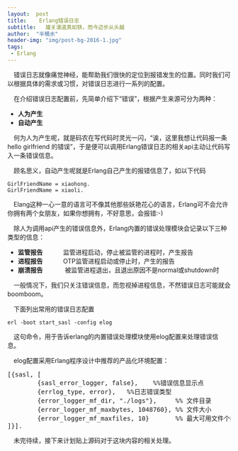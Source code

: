 ```yaml
---
layout:  post
title:    Erlang错误日志
subtitle:   雄关漫道真如铁，而今迈步从头越
author:  "半桶水"
header-img: "img/post-bg-2016-1.jpg"
tags:
 - Erlang
---
```


　错误日志就像痛觉神经，能帮助我们很快的定位到报错发生的位置。同时我们可以根据具体的需求或习惯，对错误日志进行一系列的配置。

　在介绍错误日志配置前，先简单介绍下“错误”，根据产生来源可分为两种：

- __人为产生__  
- __自动产生__

　何为人为产生呢，就是码农在写代码时灵光一闪，“诶，这里我想让代码报一条hello girlfriend 的错误”，于是便可以调用Erlang错误日志的相关api主动让代码写入一条错误信息。

　顾名思义，自动产生呢就是Erlang自己产生的报错信息了，如以下代码

	GirlFriendName = xiaohong.
	GirlFriendName = xiaoli.

　Elang这种一心一意的语言可不像其他那些妖艳花心的语言，Erlang可不会允许你拥有两个女朋友，如果你想拥有，不好意思，会报错:-) 

　除人为调用api产生的错误信息外，Erlang内置的错误处理模块会记录以下三种类型的信息：

-  __监管报告__  　　　监管进程启动，停止被监管的进程时，产生报告
-  __进程报告__　　　  OTP监管进程启动或停止时，产生的报告
-  __崩溃报告__ 　　　 被监管进程退出，且退出原因不是normal或shutdown时

　一般情况下，我们只关注错误信息，而忽视掉进程信息，不然错误日志可能就会boomboom。

　下面列出常用的错误日志配置

	erl -boot start_sasl -config elog

　这句命令，用于告诉erlang的内置错误处理模块使用elog配置来处理错误信息。

　elog配置采用Erlang程序设计中推荐的产品化环境配置：

<pre>
[{sasl, [   
		{sasl_error_logger, false},    %%错误信息显示点
		{errlog_type, error},   %%日志错误类型
		{error_logger_mf_dir, "./logs"},     %% 文件目录
		{error_logger_mf_maxbytes, 1048760}, %% 文件大小   
		{error_logger_mf_maxfiles, 10}       %% 最大可用文件个数
]}].   
</pre>

　未完待续，接下来计划贴上源码对于这块内容的相关处理。
